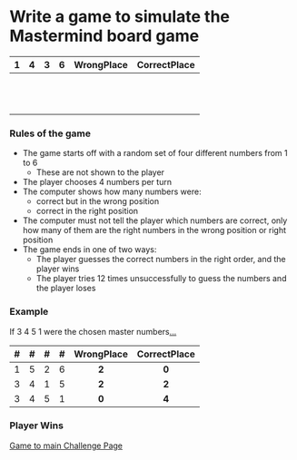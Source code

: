 # Write a game to simulate the Mastermind board game

| 1 | 4 | 3 | 6 | WrongPlace | CorrectPlace|
|---|---|---|---|:---:|:---:|
|   |   |   |   |   |   |
|   |   |   |   |   |   |
|   |   |   |   |   |   |
|   |   |   |   |   |   |
|   |   |   |   |   |   |
|   |   |   |   |   |   |
|   |   |   |   |   |   |
|   |   |   |   |   |   |
|   |   |   |   |   |   |
|   |   |   |   |   |   |
|   |   |   |   |   |   |
|   |   |   |   |   |   |

### Rules of the game

- The game starts off with a random set of four different numbers from 1 to 6
  - These are not shown to the player
- The player chooses 4 numbers per turn
- The computer shows how many numbers were:
  - correct but in the wrong position
  - correct in the right position
- The computer must not tell the player which numbers are correct, only how many of them are the right numbers in the wrong position or right position
- The game ends in one of two ways:
  - The player guesses the correct numbers in the right order, and the player wins
  - The player tries 12 times unsuccessfully to guess the numbers and the player loses
 
### Example

If 3  4   5   1  were the chosen master numbers[...](PSGameSolution.md)

| # | # | # | # | WrongPlace | CorrectPlace| 
|---|---|---|---|:---:|:---:|
| 1 | 5 | 2 | 6 | **2** | **0** |
| 3 | 4 | 1 | 5 | **2** | **2** |
| 3 | 4 | 5 | 1 | **0** | **4** |

### Player Wins

[Game to main Challenge Page](PSADProjectHeading.MD)
